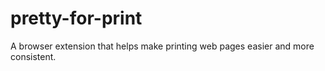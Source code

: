 # pretty-for-print
A browser extension that helps make printing web pages easier and more consistent.
